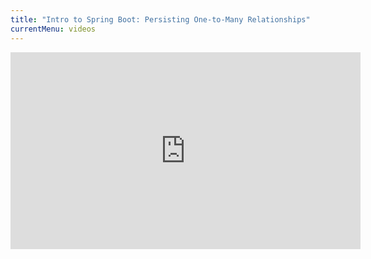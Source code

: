 ```yaml
---
title: "Intro to Spring Boot: Persisting One-to-Many Relationships"
currentMenu: videos
---
```


<div class="youtube-wrapper"><iframe width="560" height="315" src="https://www.youtube.com/embed/qFKCCBjnAoo" frameborder="0" allowfullscreen></iframe></div>

<!--
## Code

We start this lesson with the code in the `video-one2many-start` branch of the cheese-mvc repo: [starting code](https://github.com/LaunchCodeEducation/cheese-mvc/tree/video-one2many-start)

We end this lesson with the code in the `video-one2many-end` branch of the cheese-mvc repo: [ending code](https://github.com/LaunchCodeEducation/cheese-mvc/tree/video-one2many-end)
-->

